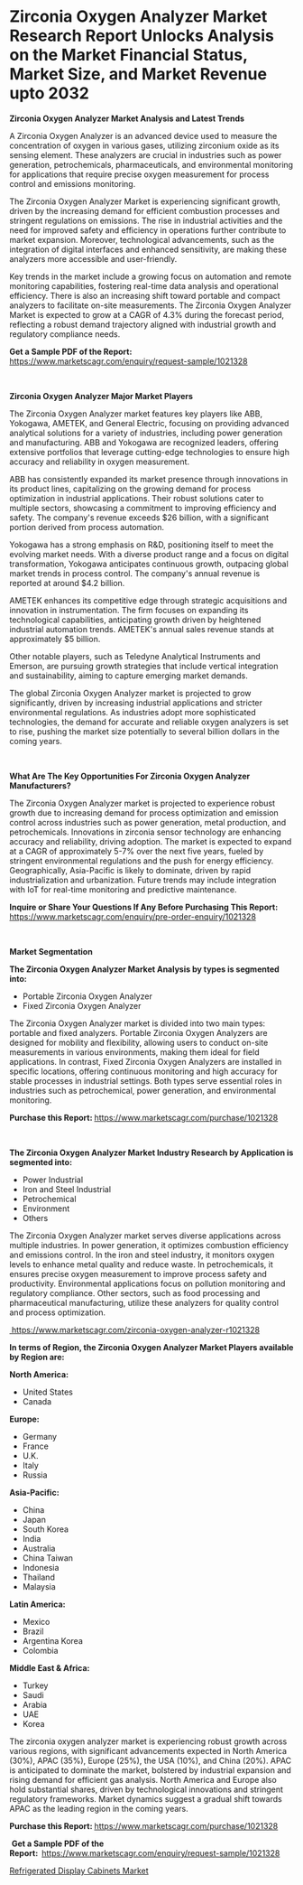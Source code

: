 <p><h1>Zirconia Oxygen Analyzer Market Research Report Unlocks Analysis on the Market Financial Status, Market Size, and Market Revenue upto 2032</h1></p><p><strong>Zirconia Oxygen Analyzer Market Analysis and Latest Trends</strong></p>
<p><p>A Zirconia Oxygen Analyzer is an advanced device used to measure the concentration of oxygen in various gases, utilizing zirconium oxide as its sensing element. These analyzers are crucial in industries such as power generation, petrochemicals, pharmaceuticals, and environmental monitoring for applications that require precise oxygen measurement for process control and emissions monitoring.</p><p>The Zirconia Oxygen Analyzer Market is experiencing significant growth, driven by the increasing demand for efficient combustion processes and stringent regulations on emissions. The rise in industrial activities and the need for improved safety and efficiency in operations further contribute to market expansion. Moreover, technological advancements, such as the integration of digital interfaces and enhanced sensitivity, are making these analyzers more accessible and user-friendly.</p><p>Key trends in the market include a growing focus on automation and remote monitoring capabilities, fostering real-time data analysis and operational efficiency. There is also an increasing shift toward portable and compact analyzers to facilitate on-site measurements. The Zirconia Oxygen Analyzer Market is expected to grow at a CAGR of 4.3% during the forecast period, reflecting a robust demand trajectory aligned with industrial growth and regulatory compliance needs.</p></p>
<p><strong>Get a Sample PDF of the Report:&nbsp;</strong> <a href="https://www.marketscagr.com/enquiry/request-sample/1021328?utm_campaign=2039&utm_medium=2&utm_source=Github&utm_content=ia&utm_term=17022025&utm_id=zirconia-oxygen-analyzer">https://www.marketscagr.com/enquiry/request-sample/1021328</a></p>
<p>&nbsp;</p>
<p><strong>Zirconia Oxygen Analyzer Major Market Players</strong></p>
<p><p>The Zirconia Oxygen Analyzer market features key players like ABB, Yokogawa, AMETEK, and General Electric, focusing on providing advanced analytical solutions for a variety of industries, including power generation and manufacturing. ABB and Yokogawa are recognized leaders, offering extensive portfolios that leverage cutting-edge technologies to ensure high accuracy and reliability in oxygen measurement.</p><p>ABB has consistently expanded its market presence through innovations in its product lines, capitalizing on the growing demand for process optimization in industrial applications. Their robust solutions cater to multiple sectors, showcasing a commitment to improving efficiency and safety. The company's revenue exceeds $26 billion, with a significant portion derived from process automation.</p><p>Yokogawa has a strong emphasis on R&D, positioning itself to meet the evolving market needs. With a diverse product range and a focus on digital transformation, Yokogawa anticipates continuous growth, outpacing global market trends in process control. The company's annual revenue is reported at around $4.2 billion.</p><p>AMETEK enhances its competitive edge through strategic acquisitions and innovation in instrumentation. The firm focuses on expanding its technological capabilities, anticipating growth driven by heightened industrial automation trends. AMETEK's annual sales revenue stands at approximately $5 billion.</p><p>Other notable players, such as Teledyne Analytical Instruments and Emerson, are pursuing growth strategies that include vertical integration and sustainability, aiming to capture emerging market demands.</p><p>The global Zirconia Oxygen Analyzer market is projected to grow significantly, driven by increasing industrial applications and stricter environmental regulations. As industries adopt more sophisticated technologies, the demand for accurate and reliable oxygen analyzers is set to rise, pushing the market size potentially to several billion dollars in the coming years.</p></p>
<p>&nbsp;</p>
<p><strong>What Are The Key Opportunities For Zirconia Oxygen Analyzer Manufacturers?</strong></p>
<p><p>The Zirconia Oxygen Analyzer market is projected to experience robust growth due to increasing demand for process optimization and emission control across industries such as power generation, metal production, and petrochemicals. Innovations in zirconia sensor technology are enhancing accuracy and reliability, driving adoption. The market is expected to expand at a CAGR of approximately 5-7% over the next five years, fueled by stringent environmental regulations and the push for energy efficiency. Geographically, Asia-Pacific is likely to dominate, driven by rapid industrialization and urbanization. Future trends may include integration with IoT for real-time monitoring and predictive maintenance.</p></p>
<p><strong>Inquire or Share Your Questions If Any Before Purchasing This Report:</strong> <a href="https://www.marketscagr.com/enquiry/pre-order-enquiry/1021328?utm_campaign=2039&utm_medium=2&utm_source=Github&utm_content=ia&utm_term=17022025&utm_id=zirconia-oxygen-analyzer">https://www.marketscagr.com/enquiry/pre-order-enquiry/1021328</a></p>
<p>&nbsp;</p>
<p><strong>Market Segmentation</strong></p>
<p><strong>The Zirconia Oxygen Analyzer Market Analysis by types is segmented into:</strong></p>
<p><ul><li>Portable Zirconia Oxygen Analyzer</li><li>Fixed Zirconia Oxygen Analyzer</li></ul></p>
<p><p>The Zirconia Oxygen Analyzer market is divided into two main types: portable and fixed analyzers. Portable Zirconia Oxygen Analyzers are designed for mobility and flexibility, allowing users to conduct on-site measurements in various environments, making them ideal for field applications. In contrast, Fixed Zirconia Oxygen Analyzers are installed in specific locations, offering continuous monitoring and high accuracy for stable processes in industrial settings. Both types serve essential roles in industries such as petrochemical, power generation, and environmental monitoring.</p></p>
<p><strong>Purchase this Report:&nbsp;</strong><a href="https://www.marketscagr.com/purchase/1021328?utm_campaign=2039&utm_medium=2&utm_source=Github&utm_content=ia&utm_term=17022025&utm_id=zirconia-oxygen-analyzer">https://www.marketscagr.com/purchase/1021328</a></p>
<p>&nbsp;</p>
<p><strong>The Zirconia Oxygen Analyzer Market Industry Research by Application is segmented into:</strong></p>
<p><ul><li>Power Industrial</li><li>Iron and Steel Industrial</li><li>Petrochemical</li><li>Environment</li><li>Others</li></ul></p>
<p><p>The Zirconia Oxygen Analyzer market serves diverse applications across multiple industries. In power generation, it optimizes combustion efficiency and emissions control. In the iron and steel industry, it monitors oxygen levels to enhance metal quality and reduce waste. In petrochemicals, it ensures precise oxygen measurement to improve process safety and productivity. Environmental applications focus on pollution monitoring and regulatory compliance. Other sectors, such as food processing and pharmaceutical manufacturing, utilize these analyzers for quality control and process optimization.</p></p>
<p><a href="https://www.marketscagr.com/zirconia-oxygen-analyzer-r1021328?utm_campaign=2039&utm_medium=2&utm_source=Github&utm_content=ia&utm_term=17022025&utm_id=zirconia-oxygen-analyzer">&nbsp;https://www.marketscagr.com/zirconia-oxygen-analyzer-r1021328</a></p>
<p><strong>In terms of Region, the Zirconia Oxygen Analyzer Market Players available by Region are:</strong></p>
<p>
    <p> <strong> North America: </strong>
        <ul>
            <li>United States</li>
            <li>Canada</li>
        </ul>
        </p> 
    <p> <strong> Europe: </strong>
        <ul>
            <li>Germany</li>
            <li>France</li>
            <li>U.K.</li>
            <li>Italy</li>
            <li>Russia</li>
        </ul>
        </p> 
    <p> <strong> Asia-Pacific: </strong>
        <ul>
            <li>China</li>
            <li>Japan</li>
            <li>South Korea</li>
            <li>India</li>
            <li>Australia</li>
            <li>China Taiwan</li>
            <li>Indonesia</li>
            <li>Thailand</li>
            <li>Malaysia</li>
        </ul>
        </p> 
    <p> <strong> Latin America: </strong>
        <ul>
            <li>Mexico</li>
            <li>Brazil</li>
            <li>Argentina Korea</li>
            <li>Colombia</li>
        </ul>
        </p> 
    <p> <strong> Middle East & Africa: </strong>
        <ul>
            <li>Turkey</li>
            <li>Saudi</li>
            <li>Arabia</li>
            <li>UAE</li>
            <li>Korea</li>
        </ul>
    </p>
    </p>
<p><p>The zirconia oxygen analyzer market is experiencing robust growth across various regions, with significant advancements expected in North America (30%), APAC (35%), Europe (25%), the USA (10%), and China (20%). APAC is anticipated to dominate the market, bolstered by industrial expansion and rising demand for efficient gas analysis. North America and Europe also hold substantial shares, driven by technological innovations and stringent regulatory frameworks. Market dynamics suggest a gradual shift towards APAC as the leading region in the coming years.</p></p>
<p><strong>Purchase this Report: </strong><a href="https://www.marketscagr.com/purchase/1021328?utm_campaign=2039&utm_medium=2&utm_source=Github&utm_content=ia&utm_term=17022025&utm_id=zirconia-oxygen-analyzer">https://www.marketscagr.com/purchase/1021328</a></p>
<p>&nbsp;<strong>Get a Sample PDF of the Report:&nbsp;&nbsp;</strong><a href="https://www.marketscagr.com/enquiry/request-sample/1021328?utm_campaign=2039&utm_medium=2&utm_source=Github&utm_content=ia&utm_term=17022025&utm_id=zirconia-oxygen-analyzer">https://www.marketscagr.com/enquiry/request-sample/1021328</a></p>
<p><strong></strong></p>
<p><p><a href="https://github.com/SamiaChowdhury801/Market-Research-Report-List-1/blob/main/refrigerated-display-cabinets-market.md?utm_campaign=2039&utm_medium=2&utm_source=Github&utm_content=ia&utm_term=17022025&utm_id=zirconia-oxygen-analyzer">Refrigerated Display Cabinets Market</a></p></p>